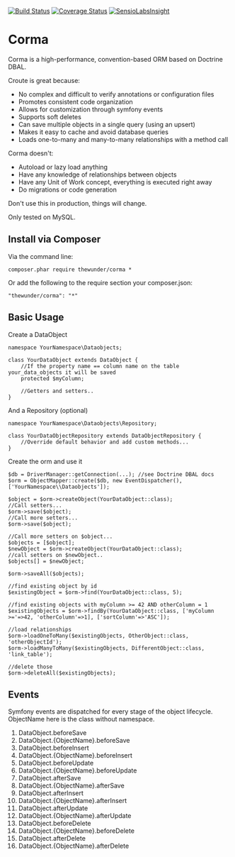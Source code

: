 [![Build Status](https://api.travis-ci.org/thewunder/corma.svg?branch=master)](https://travis-ci.org/thewunder/corma)
[![Coverage Status](https://coveralls.io/repos/github/thewunder/corma/badge.svg?branch=master)](https://coveralls.io/github/thewunder/corma?branch=master)
[![SensioLabsInsight](https://insight.sensiolabs.com/projects/3ab739ee-d54a-457d-9eec-43261102dfe4/mini.png)](https://insight.sensiolabs.com/projects/3ab739ee-d54a-457d-9eec-43261102dfe4)

Corma
=====

Corma is a high-performance, convention-based ORM based on Doctrine DBAL.

Croute is great because:

* No complex and difficult to verify annotations or configuration files
* Promotes consistent code organization
* Allows for customization through symfony events
* Supports soft deletes
* Can save multiple objects in a single query (using an upsert)
* Makes it easy to cache and avoid database queries
* Loads one-to-many and many-to-many relationships with a method call

Corma doesn't:

* Autoload or lazy load anything
* Have any knowledge of relationships between objects
* Have any Unit of Work concept, everything is executed right away
* Do migrations or code generation

Don't use this in production, things will change.

Only tested on MySQL.

Install via Composer
--------------------
Via the command line:

    composer.phar require thewunder/corma *

Or add the following to the require section your composer.json:

    "thewunder/corma": "*"

Basic Usage
-----------
Create a DataObject

    namespace YourNamespace\Dataobjects;

    class YourDataObject extends DataObject {
        //If the property name == column name on the table your_data_objects it will be saved
        protected $myColumn;

        //Getters and setters..
    }

And a Repository (optional)

    namespace YourNamespace\Dataobjects\Repository;

    class YourDataObjectRepository extends DataObjectRepository {
        //Override default behavior and add custom methods...
    }

Create the orm and use it

    $db = DriverManager::getConnection(...); //see Doctrine DBAL docs
    $orm = ObjectMapper::create($db, new EventDispatcher(), ['YourNamespace\\Dataobjects']);

    $object = $orm->createObject(YourDataObject::class);
    //Call setters...
    $orm->save($object);
    //Call more setters...
    $orm->save($object);

    //Call more setters on $object...
    $objects = [$object];
    $newObject = $orm->createObject(YourDataObject::class);
    //call setters on $newObject..
    $objects[] = $newObject;

    $orm->saveAll($objects);

    //find existing object by id
    $existingObject = $orm->find(YourDataObject::class, 5);

    //find existing objects with myColumn >= 42 AND otherColumn = 1
    $existingObjects = $orm->findBy(YourDataObject::class, ['myColumn >='=>42, 'otherColumn'=>1], ['sortColumn'=>'ASC']);

    //load relationships
    $orm->loadOneToMany($existingObjects, OtherObject::class, 'otherObjectId');
    $orm->loadManyToMany($existingObjects, DifferentObject::class, 'link_table');

    //delete those
    $orm->deleteAll($existingObjects);

Events
------

Symfony events are dispatched for every stage of the object lifecycle. ObjectName here is the class without namespace.

1. DataObject.beforeSave
1. DataObject.{ObjectName}.beforeSave
1. DataObject.beforeInsert
1. DataObject.{ObjectName}.beforeInsert
1. DataObject.beforeUpdate
1. DataObject.{ObjectName}.beforeUpdate
1. DataObject.afterSave
1. DataObject.{ObjectName}.afterSave
1. DataObject.afterInsert
1. DataObject.{ObjectName}.afterInsert
1. DataObject.afterUpdate
1. DataObject.{ObjectName}.afterUpdate
1. DataObject.beforeDelete
1. DataObject.{ObjectName}.beforeDelete
1. DataObject.afterDelete
1. DataObject.{ObjectName}.afterDelete

